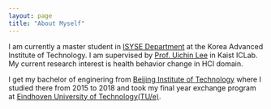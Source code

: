 ```yaml
---
layout: page 
title: "About Myself"
---
```


I am currently a master student in [ISYSE Department](https://ie.kaist.ac.kr/) at the Korea Advanced Institute of Technology. I am supervised by [Prof. Uichin Lee](http://ic.kaist.ac.kr/wiki/wiki.cgi?UichinLee) in Kaist ICLab. My current research interest is health behavior change in HCI domain. 

I get my bachelor of enginering from [Beijing Institute of Technology](https://english.bit.edu.cn/) where I studied there from 2015 to 2018 and took my final year exchange program at [Eindhoven University of Technology(TU/e)](https://www.tue.nl/en/).



